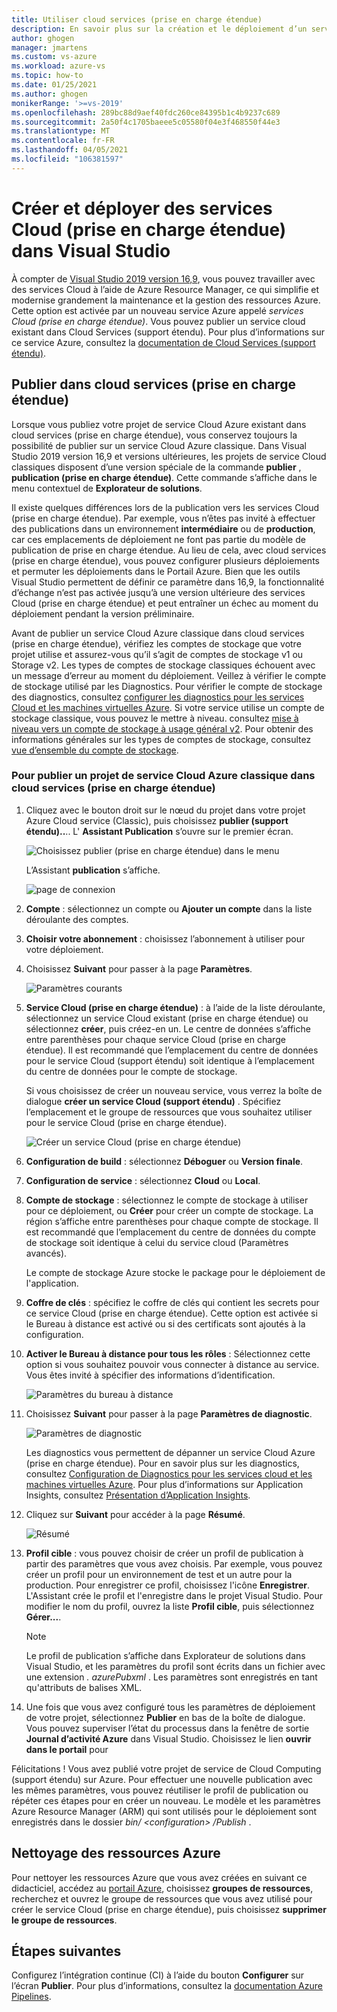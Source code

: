 ```yaml
---
title: Utiliser cloud services (prise en charge étendue)
description: En savoir plus sur la création et le déploiement d’un service Cloud (prise en charge étendue) à l’aide de Azure Resource Manager avec Visual Studio
author: ghogen
manager: jmartens
ms.custom: vs-azure
ms.workload: azure-vs
ms.topic: how-to
ms.date: 01/25/2021
ms.author: ghogen
monikerRange: '>=vs-2019'
ms.openlocfilehash: 289bc88d9aef40fdc260ce84395b1c4b9237c689
ms.sourcegitcommit: 2a50f4c1705baeee5c05580f04e3f468550f44e3
ms.translationtype: MT
ms.contentlocale: fr-FR
ms.lasthandoff: 04/05/2021
ms.locfileid: "106381597"
---
```

# <a name="create-and-deploy-to-cloud-services-extended-support-in-visual-studio"></a>Créer et déployer des services Cloud (prise en charge étendue) dans Visual Studio

À compter de [Visual Studio 2019 version 16,9](https://visualstudio.microsoft.com/vs/), vous pouvez travailler avec des services Cloud à l’aide de Azure Resource Manager, ce qui simplifie et modernise grandement la maintenance et la gestion des ressources Azure. Cette option est activée par un nouveau service Azure appelé *services Cloud (prise en charge étendue)*. Vous pouvez publier un service cloud existant dans Cloud Services (support étendu). Pour plus d’informations sur ce service Azure, consultez la [documentation de Cloud Services (support étendu)](/azure/cloud-services-extended-support/overview).

## <a name="publish-to-cloud-services-extended-support"></a>Publier dans cloud services (prise en charge étendue)

Lorsque vous publiez votre projet de service Cloud Azure existant dans cloud services (prise en charge étendue), vous conservez toujours la possibilité de publier sur un service Cloud Azure classique. Dans Visual Studio 2019 version 16,9 et versions ultérieures, les projets de service Cloud classiques disposent d’une version spéciale de la commande **publier** , **publication (prise en charge étendue)**. Cette commande s’affiche dans le menu contextuel de **Explorateur de solutions**.

Il existe quelques différences lors de la publication vers les services Cloud (prise en charge étendue). Par exemple, vous n’êtes pas invité à effectuer des publications dans un environnement **intermédiaire** ou de **production**, car ces emplacements de déploiement ne font pas partie du modèle de publication de prise en charge étendue. Au lieu de cela, avec cloud services (prise en charge étendue), vous pouvez configurer plusieurs déploiements et permuter les déploiements dans le Portail Azure. Bien que les outils Visual Studio permettent de définir ce paramètre dans 16,9, la fonctionnalité d’échange n’est pas activée jusqu’à une version ultérieure des services Cloud (prise en charge étendue) et peut entraîner un échec au moment du déploiement pendant la version préliminaire.

Avant de publier un service Cloud Azure classique dans cloud services (prise en charge étendue), vérifiez les comptes de stockage que votre projet utilise et assurez-vous qu’il s’agit de comptes de stockage v1 ou Storage v2. Les types de comptes de stockage classiques échouent avec un message d’erreur au moment du déploiement. Veillez à vérifier le compte de stockage utilisé par les Diagnostics. Pour vérifier le compte de stockage des diagnostics, consultez [configurer les diagnostics pour les services Cloud et les machines virtuelles Azure](vs-azure-tools-diagnostics-for-cloud-services-and-virtual-machines.md). Si votre service utilise un compte de stockage classique, vous pouvez le mettre à niveau. consultez [mise à niveau vers un compte de stockage à usage général v2](/azure/storage/common/storage-account-upgrade?tabs=azure-portal).  Pour obtenir des informations générales sur les types de comptes de stockage, consultez [vue d’ensemble du compte de stockage](/azure/storage/common/storage-account-overview).

### <a name="to-publish-a-classic-azure-cloud-service-project-to-cloud-services-extended-support"></a>Pour publier un projet de service Cloud Azure classique dans cloud services (prise en charge étendue)

1. Cliquez avec le bouton droit sur le nœud du projet dans votre projet Azure Cloud service (Classic), puis choisissez **publier (support étendu)..**.. L' **Assistant Publication** s’ouvre sur le premier écran.

   ![Choisissez publier (prise en charge étendue) dans le menu](./media/cloud-services-extended-support/publish-commands-on-menu.png)

   L’Assistant **publication** s’affiche.

   ![page de connexion](./media/cloud-services-extended-support/publish-step1.png)

1. **Compte** : sélectionnez un compte ou **Ajouter un compte** dans la liste déroulante des comptes.

1. **Choisir votre abonnement** : choisissez l’abonnement à utiliser pour votre déploiement.

1. Choisissez **Suivant** pour passer à la page **Paramètres**.

   ![Paramètres courants](./media/cloud-services-extended-support/publish-settings.png)

1. **Service Cloud (prise en charge étendue)** : à l’aide de la liste déroulante, sélectionnez un service Cloud existant (prise en charge étendue) ou sélectionnez **créer**, puis créez-en un. Le centre de données s’affiche entre parenthèses pour chaque service Cloud (prise en charge étendue). Il est recommandé que l’emplacement du centre de données pour le service Cloud (support étendu) soit identique à l’emplacement du centre de données pour le compte de stockage.

   Si vous choisissez de créer un nouveau service, vous verrez la boîte de dialogue **créer un service Cloud (support étendu)** . Spécifiez l’emplacement et le groupe de ressources que vous souhaitez utiliser pour le service Cloud (prise en charge étendue).

   ![Créer un service Cloud (prise en charge étendue)](./media/cloud-services-extended-support/extended-support-dialog.png)

1. **Configuration de build** : sélectionnez **Déboguer** ou **Version finale**.

1. **Configuration de service** : sélectionnez **Cloud** ou **Local**.

1. **Compte de stockage** : sélectionnez le compte de stockage à utiliser pour ce déploiement, ou **Créer** pour créer un compte de stockage. La région s’affiche entre parenthèses pour chaque compte de stockage. Il est recommandé que l’emplacement du centre de données du compte de stockage soit identique à celui du service cloud (Paramètres avancés).

   Le compte de stockage Azure stocke le package pour le déploiement de l'application.

1. **Coffre de clés** : spécifiez le coffre de clés qui contient les secrets pour ce service Cloud (prise en charge étendue). Cette option est activée si le Bureau à distance est activé ou si des certificats sont ajoutés à la configuration.

1. **Activer le Bureau à distance pour tous les rôles** : Sélectionnez cette option si vous souhaitez pouvoir vous connecter à distance au service. Vous êtes invité à spécifier des informations d’identification.

   ![Paramètres du bureau à distance](./media/cloud-services-extended-support/remote-desktop-configuration.png)

1. Choisissez **Suivant** pour passer à la page **Paramètres de diagnostic**.

   ![Paramètres de diagnostic](./media/cloud-services-extended-support/diagnostics-settings.png)

   Les diagnostics vous permettent de dépanner un service Cloud Azure (prise en charge étendue). Pour en savoir plus sur les diagnostics, consultez [Configuration de Diagnostics pour les services cloud et les machines virtuelles Azure](./vs-azure-tools-diagnostics-for-cloud-services-and-virtual-machines.md). Pour plus d’informations sur Application Insights, consultez [Présentation d’Application Insights](/azure/application-insights/app-insights-overview).

1. Cliquez sur **Suivant** pour accéder à la page **Résumé**.

   ![Résumé](./media/cloud-services-extended-support/publish-summary.png)

1. **Profil cible** : vous pouvez choisir de créer un profil de publication à partir des paramètres que vous avez choisis. Par exemple, vous pouvez créer un profil pour un environnement de test et un autre pour la production. Pour enregistrer ce profil, choisissez l'icône **Enregistrer**. L'Assistant crée le profil et l'enregistre dans le projet Visual Studio. Pour modifier le nom du profil, ouvrez la liste **Profil cible**, puis sélectionnez **Gérer...**.

   > [!Note]
   > Le profil de publication s’affiche dans Explorateur de solutions dans Visual Studio, et les paramètres du profil sont écrits dans un fichier avec une extension *. azurePubxml* . Les paramètres sont enregistrés en tant qu'attributs de balises XML.

1. Une fois que vous avez configuré tous les paramètres de déploiement de votre projet, sélectionnez **Publier** en bas de la boîte de dialogue. Vous pouvez superviser l’état du processus dans la fenêtre de sortie **Journal d’activité Azure** dans Visual Studio. Choisissez le lien **ouvrir dans le portail** pour 

Félicitations ! Vous avez publié votre projet de service de Cloud Computing (support étendu) sur Azure. Pour effectuer une nouvelle publication avec les mêmes paramètres, vous pouvez réutiliser le profil de publication ou répéter ces étapes pour en créer un nouveau. Le modèle et les paramètres Azure Resource Manager (ARM) qui sont utilisés pour le déploiement sont enregistrés dans le dossier *bin/ \<configuration\> /Publish* .

## <a name="clean-up-azure-resources"></a>Nettoyage des ressources Azure

Pour nettoyer les ressources Azure que vous avez créées en suivant ce didacticiel, accédez au [portail Azure](https://portal.azure.com), choisissez **groupes de ressources**, recherchez et ouvrez le groupe de ressources que vous avez utilisé pour créer le service Cloud (prise en charge étendue), puis choisissez **supprimer le groupe de ressources**.

## <a name="next-steps"></a>Étapes suivantes

Configurez l’intégration continue (CI) à l’aide du bouton **Configurer** sur l’écran **Publier**. Pour plus d’informations, consultez la [documentation Azure Pipelines](/azure/devops/pipelines/?view=azure-devops&preserve-view=true).
